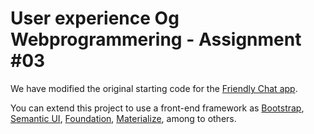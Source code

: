 # User experience Og Webprogrammering - Assignment #03

We have modified the original starting code for the [Friendly Chat app](https://codelabs.developers.google.com/codelabs/firebase-web/).

You can extend this project to use a front-end framework as [Bootstrap](https://getbootstrap.com), [Semantic UI](https://semantic-ui.com), [Foundation](https://get.foundation), [Materialize](https://materialize.com), among to others.



